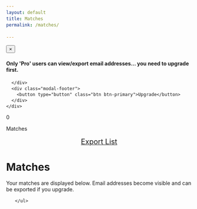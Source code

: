 ```yaml
---
layout: default
title: Matches
permalink: /matches/

---
```



<!-- Modal -->
<div class="modal fade" id="myModal" tabindex="-1" role="dialog" aria-labelledby="myModalLabel" aria-hidden="true">
  <div class="modal-dialog">
    <div class="modal-content">
      <div class="modal-header">
        <button type="button" class="close" data-dismiss="modal" aria-label="Close"><span aria-hidden="true">&times;</span></button>
      </div>
      <div class="modal-body">
      <h4 id="myModalLabel">Only 'Pro' users can view/export email addresses... you need to upgrade first.</h4>

      </div>
      <div class="modal-footer">
        <button type="button" class="btn btn-primary">Upgrade</button>
      </div>
    </div>
  </div>
</div>



<div class="row">
  <div class="pull-left">
  <div id="match-count" class="btn-circle-sm">
    <span id="match_number">0</span>
    <p>Matches</p>
  </div>
  </div>

  <div class="pull-right">
  <div style="text-align:center; font-size:1.4em; margin:15px;">
    <a href="#" class="export_link btn btn-success">Export List</a>
  </div>
  </div>
</div>

<h1 class="post-title">Matches</h1>

Your matches are displayed below. Email addresses become visible and can be exported if you upgrade.

<div class="actuals matches-table">
    <ul id="actual_matches">

    </ul>
</div>


<div id="match_template" style="display:none;">

<li class='panel text-left'>
  <div class="row">
    <div class="col-xs-3">
      <img src='/img/avatar.gif' class='img-circle avatar'>
    </div>
    <h3 class="text-center col-xs-9">%name%</h3>
  </div>

  <div class="row">
    <div class="col-xs-9">
      <ul>
        %tags%
      </ul>
    </div>
    <!-- <div class="row btn-group match-btn col-xs-3">
      <a href='#' id='info' class='"+value+" btn-circle-sm'> <i class="fa fa-info fa-2x"></i></a>
    </div> -->
  </div>
  <div class="row">
    <h4 class="col-xs-3">Email:</h4>
    <div class="col-xs-9">
    <a href="#" class="export_link">%email%</a>
    </div>

  </div>


  <div class="info_block">
    <span class="close">x</span>
    <h3>Details:</h3>
    <p>%details%</p>
  </div>



</li>

</div>




<script type="text/javascript">
    bowtie.user.info(function(user){
      if(user){
        $('.signed-in').show();

        var promDate = new dmProject("pr_Tl1Eehzg", user);
        promDate.get_actual_matches();

      }else{
        $('.signed-out').show();
      }
    });
</script>

